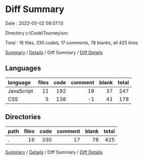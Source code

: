 # Diff Summary

Date : 2022-05-02 09:07:13

Directory c:\Code\Tourney\src

Total : 16 files,  330 codes, 17 comments, 78 blanks, all 425 lines

[Summary](results.md) / [Details](details.md) / Diff Summary / [Diff Details](diff-details.md)

## Languages
| language | files | code | comment | blank | total |
| :--- | ---: | ---: | ---: | ---: | ---: |
| JavaScript | 11 | 192 | 18 | 37 | 247 |
| CSS | 5 | 138 | -1 | 41 | 178 |

## Directories
| path | files | code | comment | blank | total |
| :--- | ---: | ---: | ---: | ---: | ---: |
| . | 16 | 330 | 17 | 78 | 425 |

[Summary](results.md) / [Details](details.md) / Diff Summary / [Diff Details](diff-details.md)